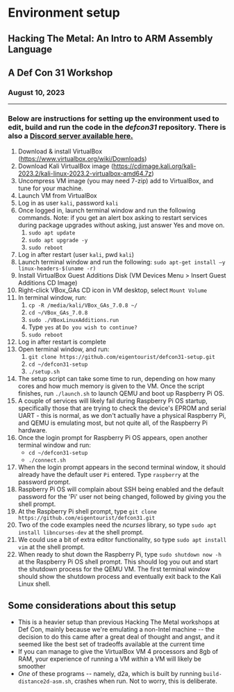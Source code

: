 # Environment setup 
## Hacking The Metal: An Intro to ARM Assembly Language
## A Def Con 31 Workshop
### August 10, 2023


---
### Below are instructions for setting up the environment used to edit, build and run the code in the *defcon31* repository. There is also a [Discord server available here.](https://discord.gg/pzAQ3Qhxu)


1. Download & install VirtualBox (https://www.virtualbox.org/wiki/Downloads)
2. Download Kali VirtualBox image (https://cdimage.kali.org/kali-2023.2/kali-linux-2023.2-virtualbox-amd64.7z)
3. Uncompress VM image (you may need 7-zip) add to VirtualBox, and tune for your machine.
4. Launch VM from VirtualBox
5. Log in as user `kali`, password `kali`
6. Once logged in, launch terminal window and run the following commands. Note: if you get an alert box asking to restart services during package upgrades without asking, just answer Yes and move on.
    1. `sudo apt update`
    2. `sudo apt upgrade -y`
    3. `sudo reboot`
7. Log in after restart (user `kali`, pwd `kali`)
8. Launch terminal window and run the following: `sudo apt-get install –y linux-headers-$(uname -r)`
9. Install VirtualBox Guest Additions Disk (VM Devices Menu > Insert Guest Additions CD Image)
10. Right-click VBox_GAs CD icon in VM desktop, select `Mount Volume`
11. In terminal window, run:
    1. `cp -R /media/kali/VBox_GAs_7.0.8 ~/`
    2. `cd ~/VBox_GAs_7.0.8`
    3. `sudo ./VBoxLinuxAdditions.run`
    4. Type `yes` at `Do you wish to continue?`
    5. `sudo reboot`
12. Log in after restart is complete
13. Open terminal window, and run:
    1. `git clone https://github.com/eigentourist/defcon31-setup.git`
    2. `cd ~/defcon31-setup`
    3. `./setup.sh`
14. The setup script can take some time to run, depending on how many cores and how much memory is given to the VM. Once the script finishes, run `./launch.sh` to launch QEMU and boot up Raspberry Pi OS.
15. A couple of services will likely fail during Raspberry Pi OS startup, specifically those that are trying to check the device's EPROM and serial UART - this is normal, as we don't actually have a physical Raspberry Pi, and QEMU is emulating most, but not quite all, of the Raspberry Pi hardware.
16. Once the login prompt for Raspberry Pi OS appears, open another terminal window and run:
    - `cd ~/defcon31-setup`
    - `./connect.sh`
17. When the login prompt appears in the second terminal window, it should already have the default user `Pi` entered. Type `raspberry` at the password prompt.
18. Raspberry Pi OS will complain about SSH being enabled and the default password for the 'Pi' user not being changed, followed by giving you the shell prompt.
19. At the Raspberry Pi shell prompt, type `git clone https://github.com/eigentourist/defcon31.git`
20. Two of the code examples need the *ncurses* library, so type `sudo apt install libncurses-dev` at the shell prompt.
21. We could use a bit of extra editor functionality, so type `sudo apt install vim` at the shell prompt.
22. When ready to shut down the Raspberry Pi, type `sudo shutdown now -h` at the Raspberry Pi OS shell prompt. This should log you out and start the shutdown process for the QEMU VM. The first terminal window should show the shutdown process and eventually exit back to the Kali Linux shell.

## Some considerations about this setup
- This is a heavier setup than previous Hacking The Metal workshops at Def Con, mainly because we're emulating a non-Intel machine -- the decision to do this came after a great deal of thought and angst, and it seemed like the best set of tradeoffs available at the current time
- If you can manage to give the VirtualBox VM 4 processors and 8gb of RAM, your experience of running a VM *within* a VM will likely be smoother
- *One* of these programs -- namely, d2a, which is built by running `build-distance2d-asm.sh`, crashes when run. Not to worry, this is deliberate.
